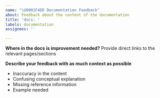 ```yaml
---
name: "\U0001F4DD Documentation Feedback"
about: Feedback about the content of the documentation
title: 'docs: '
labels: documentation
assignees: ''

---
```


**Where in the docs is improvement needed?**
Provide direct links to the relevant pages/sections 

**Describe your feedback with as much context as possible**
- Inaccuracy in the content
- Confusing conceptual explanation
- Missing reference information
- Example needed
